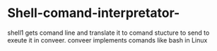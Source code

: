 # Shell-comand-interpretator-
  shell1 gets comand line and translate it to comand stucture to send to exeute it in conveer.
  conveer implements comands like bash in Linux
